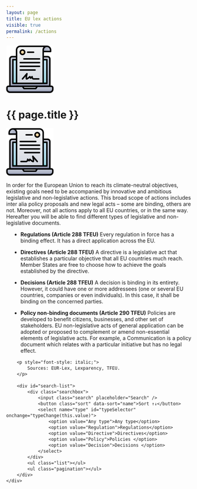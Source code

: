 ```yaml
---
layout: page
title: EU lex actions
visible: true
permalink: /actions
---
```


<script src="//cdnjs.cloudflare.com/ajax/libs/list.js/1.5.0/list.min.js"></script>

<div>
	<div class="centered-title">
		<img src="/assets/icons/DrawKit-SaaS/Color/Digital Agreement.svg">
		<h1>{{ page.title }}</h1>
		<img src="/assets/icons/DrawKit-SaaS/Color/Digital Agreement.svg" style="transform: scaleX(-1);">
	</div>
	<div class="flex-container">
		<p>
			In order for the European Union to reach its climate-neutral objectives, existing goals need to be
			accompanied by innovative and ambitious legislative and non-legislative actions. This broad scope of
			actions includes inter alia policy proposals and new legal acts – some are binding, others are not.
			Moreover, not all actions apply to all EU countries, or in the same way. Hereafter you will be able to
			find different types of legislative and non-legislative documents.
		</p>
		<ul style="margin-left: 15px">
			<li>
				<p><b>Regulations (Article 288 TFEU)</b>
					Every regulation in force has a binding effect. It has a direct application across the EU.
				</p>
			</li>
			<li>
				<p><b>Directives (Article 288 TFEU)</b>
					A directive is a legislative act that establishes a particular objective that all EU countries much
					reach. Member States are free to choose how to achieve the goals established by the directive.
				</p>
			</li>
			<li>
				<p><b>Decisions (Article 288 TFEU)</b>
					A decision is binding in its entirety. However, it could have one or more addressees (one or several
					EU
					countries, companies or even individuals). In this case, it shall be binding on the concerned
					parties.
				</p>
			</li>
			<li>
				<p><b>Policy non-binding documents (Article 290 TFEU)</b>
					Policies are developed to benefit citizens, businesses, and other set of stakeholders. EU
					non-legislative acts of general application can be adopted or proposed to complement or amend
					non-essential elements of legislative acts. For example, a Communication is a policy document which
					relates with a particular initiative but has no legal effect.
				</p>
			</li>
		</ul>

		<p style="font-style: italic;">
			Sources: EUR-Lex, Lexparency, TFEU.
		</p>

		<div id="search-list">
			<div class="searchbox">
				<input class="search" placeholder="Search" />
				<button class="sort" data-sort="name">Sort ↑↓</button>
				<select name="type" id="typeSelector" onchange="typeChange(this.value)">
					<option value="Any type">Any type</option>
					<option value="Regulation">Regulations</option>
					<option value="Directive">Directives</option>
					<option value="Policy">Policies </option>
					<option value="Decision">Decisions </option>
				</select>
			</div>
			<ul class="list"></ul>
			<ul class="pagination"></ul>
		</div>
	</div>

</div>


<script>
	var options = {
		valueNames: ["name", "tags", { name: "link", attr: "href" }],
		item: '<li><a class="link"><h3 class="name"></h3><p class="tags"></p></li>',
		page: 15,
		pagination: true
	};

	// Production (Paula)
	var vals1 = [{
		name: "Regulation (EC) No 66/2010 EU Ecolabel",
		tags: ["efficient production", "sustainable agriculture", "Ecolabel"],
		type: "Regulation",
		link: "https://eur-lex.europa.eu/eli/reg/2010/66/2017-11-14"
	}, {
		name: "Council Regulation (EC) No 834/2007 on organic production and labelling of organic products and repealing Regulation (EEC) No 2092/91",
		tags: ["organic production", "sustainable agriculture", "organic farming", "processed food"],
		type: "Regulation",
		link: "http://data.europa.eu/eli/reg/2007/834/2013-07-01"
	}, {
		name: "Commission Regulation (EC) No 889/2008 laying down detailed rules for the implementation of Council Regulation (EC) No 834/2007",
		tags: ["organic production", "commission regulation", "organic farming"],
		type: "Regulation",
		link: "http://data.europa.eu/eli/reg/2008/889/2020-01-07"
	}, {
		name: "Commission Implementing Regulation (EU) 2020/464 laying down certain rules for the application of Regulation (EU) 2018/848",
		tags: ["retroactive recognition", "agricultural conversion", "farm conversion", "organic production", "organic farming"],
		type: "Regulation",
		link: "http://data.europa.eu/eli/reg_impl/2020/464/oj"
	}, {
		name: "Regulation (EU) No 1303/2013",
		tags: ["European Regional Development Fund", "European Social Fund", "Cohesion Fund", "EAFDR", "European Maritime and Fisheries Fund", "sustainable agriculture", "rural development"],
		type: "Regulation",
		link: "http://data.europa.eu/eli/reg/2013/1303/2020-07-18"
	}, {
		name: "Regulation (EU) No 1305/2013",
		tags: ["EAFDR", "rural development"],
		type: "Regulation",
		link: "http://data.europa.eu/eli/reg/2013/1305/2020-06-26"
	}, {
		name: "Commission Delegated Regulation (EU) No 807/2014",
		tags: ["EAFDR", "young farmers", "farm development", "agri-environment-climate", "funding"],
		type: "Regulation",
		link: "http://data.europa.eu/eli/reg_del/2014/807/2018-01-01"
	}, {
		name: "General Union Environment Action Programme 'Living well, within the limits of our planet'",
		tags: ["european parliament", "EAP", "sustainable production", "resource-efficience"],
		type: "Decision",
		link: "https://eur-lex.europa.eu/legal-content/EN/TXT/?uri=CELEX:32013D1386"
	}];

	// Packaging (Borja)
	var vals2 = [{
		name: "Directive (EU) 2015/2302 On package travel and linked travel arrangements",
		tags: ["package", "travel", "packaging"],
		type: "Directive",
		link: "https://lexparency.org/eu/32015L2302/"
	}, {
		name: "Commission Implementing Directive 2014/96/EU on the requirements for the labelling, sealing and packaging of fruit plant propagating material and fruit plants intended for fruit production, falling within the scope of Council Directive 2008/90/EC",
		tags: ["requirements", "labelling", "sealing", "packaging"],
		type: "Directive",
		link: "https://lexparency.org/eu/32014L0096/"
	}, {
		name: "Commission Implementing Decision (EU) 2020/1073 Granting a derogation requested by the Netherlands pursuant to Council Directive 91/676/EEC concerning the protection of waters against pollution caused by nitrates from agricultural sources",
		tags: ["water", "pollution", "processing", "nitrates"],
		type: "Decision",
		link: "https://lexparency.org/eu/32020D1073/"
	}, {
		name: "Commission Regulation (EU) 2019/759 laying down transitional measures for the application of public health requirements of imports of food containing both products of plant origin and processed products of animal origin (composite products)",
		tags: ["public health", "processing", "imports", "agriculture"],
		type: "Regulation",
		link: "https://lexparency.org/eu/32019R0759/"
	}, {
		name: "Directive 2008/98/EC on waste (Waste Framework Directive)",
		tags: ["packaging", "processing", "waste"],
		link: "https://ec.europa.eu/environment/waste/framework/"
	}, {
		name: "Regulation(EU) No 1308/2013 of the European Parliament and of the Council of 17 December 2013 establishing a common organisation of the markets in agricultural products and repealing Council Regulations (EEC) No 922/72, (EEC) No 234 / 79, (EC) No 1037 / 2001 and(EC) No 1234 / 2007",
		tags: ["CAP", "common agrary policy", "processing", "repealing products"],
		link: "https://ec.europa.eu/environment/waste/framework/"
	}];


	// Waste (Andrea)
	var vals3 = [{
		name: "Communication from the Commission to the European Parliament, the European Council, the Council, the European Economic and Social Committeee and the Committee of the Regions. The European Green Deal. COM/2019/640 final",
		tags: ["European Green Deal", "climate change", "natural capital", "green economy"],
		type: "Policy",
		link: "https://eur-lex.europa.eu/legal-content/EN/TXT/?uri=CELEX:52019DC0640"
	}, {
		name: "Regulation (EC) No 2150/2002 of the European Parliament and of the Council of 25 November 2002",
		tags: ["waste", "statistics", "recovery", "disposal", "data collection"],
		type: "Regulation",
		link: "https://eur-lex.europa.eu/legal-content/en/ALL/?uri=CELEX:32002R2150"
	}, {
		name: "Commission Regulation (EU) No 849/2010 of 27 September 2010 amending Regulation (EC) No 2150/2002 of the European Parliament and of the Council on waste statistics",
		tags: ["waste", "statistics", "recovery", "disposal", "data collection"],
		type: "Regulation",
		link: "https://eur-lex.europa.eu/legal-content/EN/TXT/?uri=celex:32010R0849"
	}, {
		name: "Directive 2008/98/EC of the European Parliament and of the Council of 19 November 2008 on waste and repealing certain Directives",
		tags: ["waste", "recycling", "public health", "pollution", "environmental protection"],
		type: "Directive",
		link: "https://eur-lex.europa.eu/legal-content/EN/TXT/?uri=CELEX:02008L0098-20180705"
	}, {
		name: "Regulation (EC) No 1013/2006 of the European Parliament and of the Council of 14 June 2006 on shipments of waste",
		tags: ["intra-EU trade", "hazardous waste", "export of waste", "environmental protection", "administrative formalities", "waste management"],
		type: "Regulation",
		link: "https://eur-lex.europa.eu/legal-content/EN/TXT/?uri=CELEX:32006R1013"
	}, {
		name: "Commission Decision (EU) No 2014/955/EU of 18 December 2014 amending Decision 2000/532/EC on the list of waste pursuant to Directive 2008/98/EC of the European Parliament and of the Council",
		tags: ["classification", "dangerous substance", "waste management", "technical specification", "hazardous waste"],
		type: "Decision",
		link: "https://eur-lex.europa.eu/legal-content/EN/TXT/?uri=CELEX:32014D0955"
	}, {
		name: "Commission Regulation (EU) No 1357/2014 of 18 December 2014 replacing Annex III to Directive 2008/98/EC of the European Parliament and of the Council on waste and repealing certain Directives",
		tags: ["hazardous waste", "chemical product", "classification", "dangerous substance"],
		type: "Regulation",
		link: "https://eur-lex.europa.eu/legal-content/EN/TXT/?uri=CELEX:32014R1357"
	}, {
		name: "Waste Prevention - Handbook: Guidelines on waste prevention programmes",
		tags: ["waste prevention", "guidance", "strategies", "initiatives", "setting priorities"],
		type: "Policy",
		link: "https://ec.europa.eu/environment/waste/prevention/pdf/Waste%20prevention%20guidelines.pdf"
	}, {
		name: "Communication from the Commission to the European Parliament, the Council, the European Economic and Social Committee and the Committee of the Regions. A new Circular Economy Action Plan for a cleaner and more competitive Europe. COM/2020/98 final",
		tags: ["circular economy", "sustainable products", "production", "packaging", "plastics", "food", "water", "nutrients", "waste prevention", "innovation"],
		type: "Policy",
		link: "https://eur-lex.europa.eu/legal-content/EN/TXT/?qid=1583933814386&uri=COM:2020:98:FIN"
	}, {
		name: "European Parliament and Council Directive 94/62/EC of 20 December 1994 on packaging and packaging waste",
		tags: ["waste recycling", "packaging", "pollution", "prevention", "environmental protection", "heavy metal", "waste prevention"],
		type: "Directive",
		link: "https://eur-lex.europa.eu/legal-content/EN/TXT/?uri=CELEX:01994L0062-20180704"
	}, {
		name: "Council Directive of 12 June 1986 on the protection of the environment, and in particular of the soil, when sewage sludge is used in agriculture (86/278/EEC)",
		tags: ["approximation of laws", "environmental protection", "soil conditioning", "pollution", "agriculture", "soil protection", "sewage sludge"],
		type: "Directives",
		link: "https://eur-lex.europa.eu/eli/dir/1986/278/2018-07-04"
	}, {
		name: "Communication from the Commission to the European Parliament, the Council, the European Economic and Social Committee and the Committee of the Regions. A European Strategy for Plastics in a Circular Economy",
		tags: ["plastic", "packaging", "circular economy", "strategy", "environmental protection", "waste generation"],
		type: "Policy",
		link: "https://eur-lex.europa.eu/legal-content/EN/TXT/?qid=1516265440535&uri=COM:2018:28:FIN"
	}, {
		name: "Commission notice on technical guidance on the classification of waste (2018/C 124/01)",
		tags: ["technical guidance", "classification", "waste", "hazardous waste", "non-hazardous waste"],
		type: "Policy",
		link: "https://eur-lex.europa.eu/legal-content/EN/TXT/?uri=uriserv:OJ.C_.2018.124.01.0001.01.ENG&toc=OJ:C:2018:124:TOC"
	}];

	// Transport (Cristina)
	var vals4 = [{
		name: "Communication from the Commission to the Council, the European Parliament, the European Economic and Social Committee and the Committee of the Regions - Mid-term review of the Programme for the promotion of short sea shipping (COM(2003) 155 final)",
		tags: ["communication", "transport", "sea shipping", "short"],
		type: "Policy",
		link: "https://eur-lex.europa.eu/legal-content/EN/TXT/?uri=CELEX:52006DC0380"
	}, {
		name: "Proposal for a Regulation of the European Parliament and of the Council establishing the second 'Marco Polo' programme for the granting of Community financial assistance to improve the environmental performance of the freight transport system ('Marco Polo II')(COM/2004/0478 final - COD 2004/0157)",
		tags: ["proposal", "transport", "funding", "marco polo", "freight transport"],
		type: "Policy",
		link: "https://eur-lex.europa.eu/legal-content/EN/TXT/?uri=CELEX:52004PC0478"
	}, {
		name: "Communication from the commission to the European Parliament, the council, the European Economic and Social Committee and the Committee of the regions Towards quality inland waterway transport NAIADES II (COM/2013/0623 final)",
		tags: ["communication", "transport", "inland waterway transport"],
		type: "Policy",
		link: "https://eur-lex.europa.eu/legal-content/EN/TXT/?uri=CELEX:52013DC0623&qid=1599669806396"
	}, {
		name: "Proposal for a COUNCIL DIRECTIVE amending Directive 1999/62/EC on the charging of heavy goods vehicles for the use of certain infrastructures, as regards certain provisions on vehicle taxation COM/2017/0276 final - 2017/0115 (CNS)",
		tags: ["proposal", "transport", "vehicle taxation"],
		type: "Policy",
		link: "https://eur-lex.europa.eu/legal-content/EN/TXT/?uri=CELEX%3A52017PC0276"
	}, {
		name: "Directive 1999/62/EC of the European Parliament and of the Council of 17 June 1999 on the charging of heavy goods vehicles for the use of certain infrastructures",
		tags: ["1999/62", "heavy goods vehicles", "inland waterway transport"],
		type: "Directive",
		link: "https://eur-lex.europa.eu/legal-content/EN/ALL/?uri=CELEX%3A31999L0062"
	}];

	var values = vals1.concat(vals2).concat(vals3).concat(vals4);
	var legislationsList = new List('search-list', options, values);

	function typeChange(type) {
		if (type == "Any type") {
			legislationsList.filter();
		} else {
			legislationsList.filter(function (item) {
				return (item._values.type == type);
			});
		}
	}
</script>